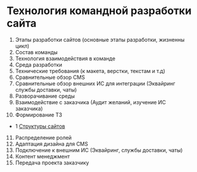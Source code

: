 # Технология командной разработки сайта

1. Этапы разработки сайтов (основные этапы разработки, жизненны цикл)
2. Состав команды
3. Технология взаимодействия в команде
4. Среда разработки
5. Технические требования (к макета, верстки, текстам и т.д)
6. Сравнительные обзор CMS 
7. Сравнительные обзор внешних ИС для интеграции (Эквайринг службы доставки, чаты)
8. Разворачивание среды
9. Взаимодействие с заказчика (Аудит желаний, изучение ИС заказчика)
10. Формирование ТЗ
- 1 [Структуры сайтов](https://github.com/iMironRU/web-site-dev/blob/main/10-specification/site-map/README.md)
11. Распределение ролей
12. Адаптация дизайна для CMS
13. Подключение к внешним ИС (Эквайринг, службы доставки, чаты)
14. Контент менеджмент
15. Передача проекта заказчику
